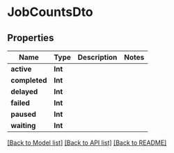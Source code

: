 # JobCountsDto

## Properties
Name | Type | Description | Notes
------------ | ------------- | ------------- | -------------
**active** | **Int** |  | 
**completed** | **Int** |  | 
**delayed** | **Int** |  | 
**failed** | **Int** |  | 
**paused** | **Int** |  | 
**waiting** | **Int** |  | 

[[Back to Model list]](../README.md#documentation-for-models) [[Back to API list]](../README.md#documentation-for-api-endpoints) [[Back to README]](../README.md)


